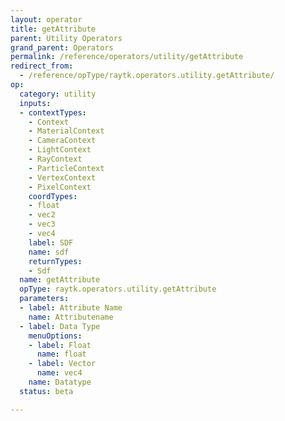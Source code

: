 ```yaml
---
layout: operator
title: getAttribute
parent: Utility Operators
grand_parent: Operators
permalink: /reference/operators/utility/getAttribute
redirect_from:
  - /reference/opType/raytk.operators.utility.getAttribute/
op:
  category: utility
  inputs:
  - contextTypes:
    - Context
    - MaterialContext
    - CameraContext
    - LightContext
    - RayContext
    - ParticleContext
    - VertexContext
    - PixelContext
    coordTypes:
    - float
    - vec2
    - vec3
    - vec4
    label: SDF
    name: sdf
    returnTypes:
    - Sdf
  name: getAttribute
  opType: raytk.operators.utility.getAttribute
  parameters:
  - label: Attribute Name
    name: Attributename
  - label: Data Type
    menuOptions:
    - label: Float
      name: float
    - label: Vector
      name: vec4
    name: Datatype
  status: beta

---
```

